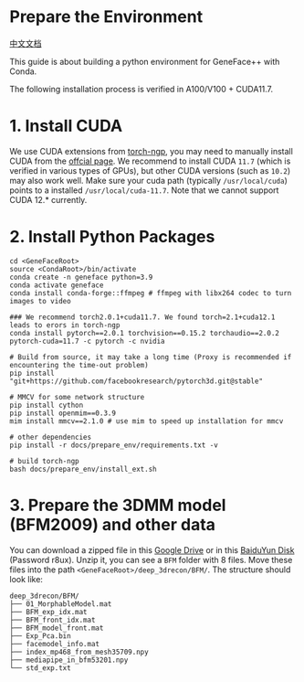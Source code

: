 # Prepare the Environment
[中文文档](./install_guide-zh.md)

This guide is about building a python environment for GeneFace++ with Conda.

The following installation process is verified in A100/V100 + CUDA11.7.


# 1. Install CUDA
We use CUDA extensions from [torch-ngp](https://github.com/ashawkey/torch-ngp), you may need to manually install CUDA from the [offcial page](https://developer.nvidia.com/cuda-toolkit). We recommend to install CUDA `11.7` (which is verified in various types of GPUs), but other CUDA versions (such as `10.2`) may also work well. Make sure your cuda path (typically `/usr/local/cuda`) points to a installed `/usr/local/cuda-11.7`. Note that we cannot support CUDA 12.* currently. 

# 2. Install Python Packages
```
cd <GeneFaceRoot>
source <CondaRoot>/bin/activate
conda create -n geneface python=3.9
conda activate geneface
conda install conda-forge::ffmpeg # ffmpeg with libx264 codec to turn images to video

### We recommend torch2.0.1+cuda11.7. We found torch=2.1+cuda12.1 leads to erors in torch-ngp
conda install pytorch==2.0.1 torchvision==0.15.2 torchaudio==2.0.2 pytorch-cuda=11.7 -c pytorch -c nvidia

# Build from source, it may take a long time (Proxy is recommended if encountering the time-out problem)
pip install "git+https://github.com/facebookresearch/pytorch3d.git@stable"

# MMCV for some network structure
pip install cython
pip install openmim==0.3.9
mim install mmcv==2.1.0 # use mim to speed up installation for mmcv

# other dependencies
pip install -r docs/prepare_env/requirements.txt -v

# build torch-ngp
bash docs/prepare_env/install_ext.sh 
```

# 3. Prepare the 3DMM model (BFM2009) and other data
You can download a zipped file in this [Google Drive](https://drive.google.com/drive/folders/1o4t5YIw7w4cMUN4bgU9nPf6IyWVG1bEk?usp=drive_link) or in this [BaiduYun Disk](https://pan.baidu.com/s/1-mbPr2_0F0jTU0z169yhyg?pwd=r8ux) (Password r8ux). Unzip it, you can see a `BFM` folder with 8 files. Move these files into the path `<GeneFaceRoot>/deep_3drecon/BFM/`. The structure should look like:
```
deep_3drecon/BFM/
├── 01_MorphableModel.mat
├── BFM_exp_idx.mat
├── BFM_front_idx.mat
├── BFM_model_front.mat
├── Exp_Pca.bin
├── facemodel_info.mat
├── index_mp468_from_mesh35709.npy
├── mediapipe_in_bfm53201.npy
└── std_exp.txt
```

